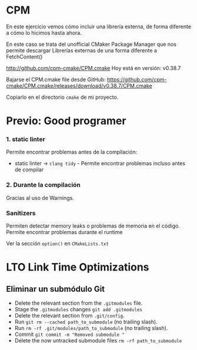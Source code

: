 # CPM

En este ejercicio vemos cómo incluir una librería externa, 
de forma diferente a cómo lo hicimos hasta ahora. 

En este caso se trata del unofficial CMaker Package Manager que nos permite
descargar Librerías externas de una forma diferente a FetchContent()

http://github.com/cpm-cmake/CPM.cmake
Hoy está en versión: v0.38.7

Bajarse el CPM.cmake file desde GitHub: 
https://github.com/cpm-cmake/CPM.cmake/releases/download/v0.38.7/CPM.cmake

Copiarlo en el directorio `cmake` de mi proyecto. 


# Previo: Good programer

### 1. static linter

Permite encontrar problemas antes de la compilación: 

- static linter -> `clang tidy` - Permite encontrar problemas incluso antes de compilar

### 2. Durante la compilación

Gracias al uso de Warnings.

### Sanitizers

Permiten detectar memory leaks o problemas de memoria en el código. Permite encontrar problemas durante el runtime

Ver la sección `option()` en `CMakeLists.txt`

# LTO Link Time Optimizations

## Eliminar un submódulo Git

* Delete the relevant section from the `.gitmodules` file.
* Stage the `.gitmodules` changes `git add .gitmodules`
* Delete the relevant section from `.git/config`.
* Run `git rm --cached path_to_submodule` (no trailing slash).
* Run `rm -rf .git/modules/path_to_submodule` (no trailing slash).
* Commit `git commit -m "Removed submodule "`
* Delete the now untracked submodule files `rm -rf path_to_submodule`

